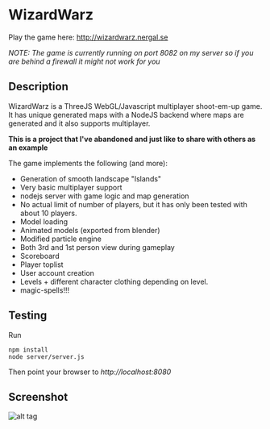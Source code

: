 # WizardWarz
Play the game here: http://wizardwarz.nergal.se 

*NOTE: The game is currently running on port 8082 on my server so if you are behind a firewall it might not work for you*

## Description
WizardWarz is a ThreeJS WebGL/Javascript multiplayer shoot-em-up game. It has unique generated maps with a NodeJS backend where maps are generated and it also supports multiplayer.

**This is a project that I've abandoned and just like to share with others as an example**

The game implements the following (and more):
- Generation of smooth landscape "Islands"
- Very basic multiplayer support
- nodejs server with game logic and map generation
- No actual limit of number of players, but it has only been tested with about 10 players.
- Model loading
- Animated models (exported from blender)
- Modified particle engine
- Both 3rd and 1st person view during gameplay
- Scoreboard
- Player toplist
- User account creation
- Levels + different character clothing depending on level.
- magic-spells!!!

## Testing

Run

    npm install
    node server/server.js

Then point your browser to *http://localhost:8080*

## Screenshot
![alt tag](https://raw.github.com/lallassu/wizardwarz/master/promo.png)

